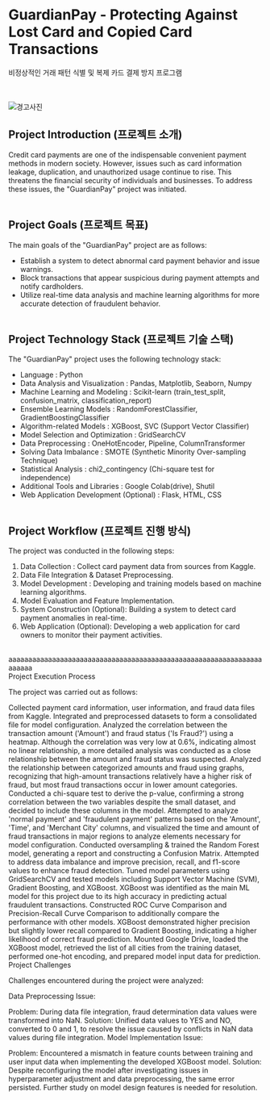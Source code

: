 

# GuardianPay - Protecting Against Lost Card and Copied Card Transactions

비정상적인 거래 패턴 식별 및 복제 카드 결제 방지 프로그램 <br> <br> <br>

![경고사진](https://github.com/pixelwizard2/floritaaa/assets/138272416/f38dc4d9-a954-4194-b490-e971fe4c664e)

## Project Introduction (프로젝트 소개)

Credit card payments are one of the indispensable convenient payment methods in modern society. However, issues such as card information leakage, duplication, and unauthorized usage continue to rise. This threatens the financial security of individuals and businesses. To address these issues, the "GuardianPay" project was initiated. <br> <br>


## Project Goals (프로젝트 목표)

The main goals of the "GuardianPay" project are as follows:
- Establish a system to detect abnormal card payment behavior and issue warnings.
- Block transactions that appear suspicious during payment attempts and notify cardholders.
- Utilize real-time data analysis and machine learning algorithms for more accurate detection of fraudulent behavior. <br> <br>


## Project Technology Stack (프로젝트 기술 스택)

The "GuardianPay" project uses the following technology stack:
- Language : Python
- Data Analysis and Visualization : Pandas, Matplotlib, Seaborn, Numpy
- Machine Learning and Modeling : Scikit-learn (train_test_split, confusion_matrix, classification_report)
- Ensemble Learning Models : RandomForestClassifier, GradientBoostingClassifier
- Algorithm-related Models : XGBoost, SVC (Support Vector Classifier)
- Model Selection and Optimization : GridSearchCV
- Data Preprocessing : OneHotEncoder, Pipeline, ColumnTransformer
- Solving Data Imbalance : SMOTE (Synthetic Minority Over-sampling Technique)
- Statistical Analysis : chi2_contingency (Chi-square test for independence)
- Additional Tools and Libraries : Google Colab(drive), Shutil
- Web Application Development (Optional) : Flask, HTML, CSS <br> <br>


## Project Workflow (프로젝트 진행 방식)

The project was conducted in the following steps:
1. Data Collection : Collect card payment data from sources from Kaggle.
2. Data File Integration & Dataset Preprocessing.
3. Model Development : Developing and training models based on machine learning algorithms.
4. Model Evaluation and Feature Implementation.
5. System Construction (Optional): Building a system to detect card payment anomalies in real-time.
6. Web Application (Optional): Developing a web application for card owners to monitor their payment activities. <br> <br>

aaaaaaaaaaaaaaaaaaaaaaaaaaaaaaaaaaaaaaaaaaaaaaaaaaaaaaaaaaaaaaaaaaaaaa   
Project Execution Process

The project was carried out as follows:

Collected payment card information, user information, and fraud data files from Kaggle.
Integrated and preprocessed datasets to form a consolidated file for model configuration.
Analyzed the correlation between the transaction amount ('Amount') and fraud status ('Is Fraud?') using a heatmap. Although the correlation was very low at 0.6%, indicating almost no linear relationship, a more detailed analysis was conducted as a close relationship between the amount and fraud status was suspected.
Analyzed the relationship between categorized amounts and fraud using graphs, recognizing that high-amount transactions relatively have a higher risk of fraud, but most fraud transactions occur in lower amount categories.
Conducted a chi-square test to derive the p-value, confirming a strong correlation between the two variables despite the small dataset, and decided to include these columns in the model.
Attempted to analyze 'normal payment' and 'fraudulent payment' patterns based on the 'Amount', 'Time', and 'Merchant City' columns, and visualized the time and amount of fraud transactions in major regions to analyze elements necessary for model configuration.
Conducted oversampling & trained the Random Forest model, generating a report and constructing a Confusion Matrix. Attempted to address data imbalance and improve precision, recall, and f1-score values to enhance fraud detection.
Tuned model parameters using GridSearchCV and tested models including Support Vector Machine (SVM), Gradient Boosting, and XGBoost. XGBoost was identified as the main ML model for this project due to its high accuracy in predicting actual fraudulent transactions.
Constructed ROC Curve Comparison and Precision-Recall Curve Comparison to additionally compare the performance with other models. XGBoost demonstrated higher precision but slightly lower recall compared to Gradient Boosting, indicating a higher likelihood of correct fraud prediction.
Mounted Google Drive, loaded the XGBoost model, retrieved the list of all cities from the training dataset, performed one-hot encoding, and prepared model input data for prediction.
Project Challenges

Challenges encountered during the project were analyzed:

Data Preprocessing Issue:

Problem: During data file integration, fraud determination data values were transformed into NaN.
Solution: Unified data values to YES and NO, converted to 0 and 1, to resolve the issue caused by conflicts in NaN data values during file integration.
Model Implementation Issue:

Problem: Encountered a mismatch in feature counts between training and user input data when implementing the developed XGBoost model.
Solution: Despite reconfiguring the model after investigating issues in hyperparameter adjustment and data preprocessing, the same error persisted. Further study on model design features is needed for resolution.




